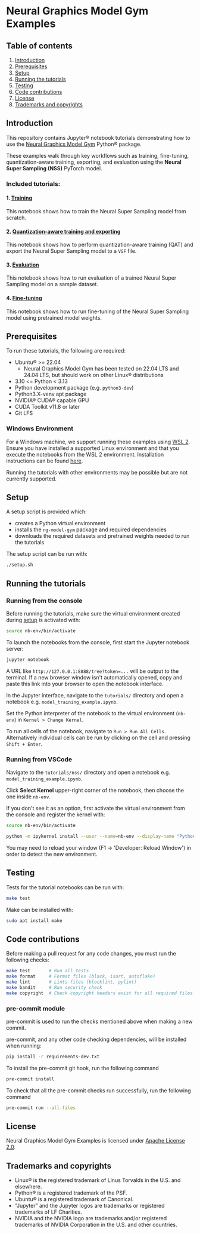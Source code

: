 <!---
SPDX-FileCopyrightText: Copyright 2025 Arm Limited and/or its affiliates <open-source-office@arm.com>
SPDX-License-Identifier: Apache-2.0
--->

# Neural Graphics Model Gym Examples

## Table of contents

1. [Introduction](#introduction)
2. [Prerequisites](#prerequisites)
3. [Setup](#setup)
4. [Running the tutorials](#running-the-tutorials)
5. [Testing](#testing)
6. [Code contributions](#code-contributions)
6. [License](#license)
7. [Trademarks and copyrights](#trademarks-and-copyrights)

## Introduction
This repository contains Jupyter® notebook tutorials demonstrating how to use the [Neural Graphics Model Gym](https://github.com/arm/neural-graphics-model-gym) Python® package.

These examples walk through key workflows such as training, fine-tuning, quantization-aware training, exporting, and evaluation using the **Neural Super Sampling (NSS)** PyTorch model.

### Included tutorials:

#### 1.  [Training](./tutorials/nss/model_training_example.ipynb)
This notebook shows how to train the Neural Super Sampling model from scratch.

#### 2. [Quantization-aware training and exporting](./tutorials/nss/model_qat_example.ipynb)
This notebook shows how to perform quantization-aware training (QAT) and export the Neural Super Sampling model to a `VGF` file.

#### 3. [Evaluation](./tutorials/nss/model_evaluation_example.ipynb)
This notebook shows how to run evaluation of a trained Neural Super Sampling model on a sample dataset.

#### 4. [Fine-tuning](./tutorials/nss/model_finetuning_example.ipynb)
This notebook shows how to run fine-tuning of the Neural Super Sampling model using pretrained model weights.

## Prerequisites
To run these tutorials, the following are required:

* Ubuntu® >= 22.04
  * Neural Graphics Model Gym has been tested on 22.04 LTS and 24.04 LTS, but should work on other Linux® distributions
* 3.10 <= Python < 3.13
* Python development package (e.g. `python3-dev`)
* Python3.X-venv apt package
* NVIDIA® CUDA® capable GPU
* CUDA Toolkit v11.8 or later
* Git LFS

### Windows Environment
For a Windows machine, we support running these examples using [WSL 2](https://learn.microsoft.com/en-us/windows/wsl/about).
Ensure you have installed a supported Linux environment and that you execute the notebooks from the WSL 2 environment. Installation instructions can be found [here](https://learn.microsoft.com/en-us/windows/wsl/install).

Running the tutorials with other environments may be possible but are not currently supported.

## Setup

A setup script is provided which:
- creates a Python virtual environment
- installs the `ng-model-gym` package and required dependencies
- downloads the required datasets and pretrained weights needed to run the tutorials

The setup script can be run with:
```bash
./setup.sh
```

## Running the tutorials

### Running from the console
Before running the tutorials, make sure the virtual environment created during [setup](./README.md#setup) is activated with:

```bash
source nb-env/bin/activate
```

To launch the notebooks from the console, first start the Jupyter notebook server:

```bash
jupyter notebook
```

A URL like `http://127.0.0.1:8888/tree?token=...` will be output to the terminal. If a new browser window isn't automatically opened, copy and paste this link into your browser to open the notebook interface.

In the Jupyter interface, navigate to the `tutorials/` directory and open a notebook e.g. `model_training_example.ipynb`.

Set the Python interpreter of the notebook to the virtual environment (`nb-env`) in `Kernel > Change Kernel`.

To run all cells of the notebook, navigate to `Run > Run All Cells`. Alternatively individual cells can be run by clicking on the cell and pressing `Shift + Enter`.

### Running from VSCode

Navigate to the `tutorials/nss/` directory and open a notebook e.g. `model_training_example.ipynb`.

Click **Select Kernel** upper-right corner of the notebook, then choose the one inside `nb-env`.

If you don't see it as an option, first activate the virtual environment from the console and register the kernel with:

```bash
source nb-env/bin/activate

python -m ipykernel install --user --name=nb-env --display-name "Python (nb-env)"
```

You may need to reload your window (F1 -> 'Developer: Reload Window') in order to detect the new environment.

## Testing

Tests for the tutorial notebooks can be run with:
```bash
make test
```

Make can be installed with:
```bash
sudo apt install make
```

## Code contributions
Before making a pull request for any code changes, you must run the following checks:

```bash
make test       # Run all tests
make format     # Format files (black, isort, autoflake)
make lint       # Lints files (blocklint, pylint)
make bandit     # Run security check
make copyright  # Check copyright headers exist for all required files
```

### pre-commit module

pre-commit is used to run the checks mentioned above when making a new commit.

pre-commit, and any other code checking dependencies, will be installed when running:

```bash
pip install -r requirements-dev.txt
```

To install the pre-commit git hook, run the following command

```bash
pre-commit install
```

To check that all the pre-commit checks run successfully, run the following command

```bash
pre-commit run --all-files
```

## License

Neural Graphics Model Gym Examples is licensed under [Apache License 2.0](./LICENSE.md).

## Trademarks and copyrights

* Linux® is the registered trademark of Linus Torvalds in the U.S. and elsewhere.
* Python® is a registered trademark of the PSF.
* Ubuntu® is a registered trademark of Canonical.
* “Jupyter” and the Jupyter logos are trademarks or registered trademarks of LF Charities.
* NVIDIA and the NVIDIA logo are trademarks and/or registered trademarks of NVIDIA Corporation in the U.S. and other countries.